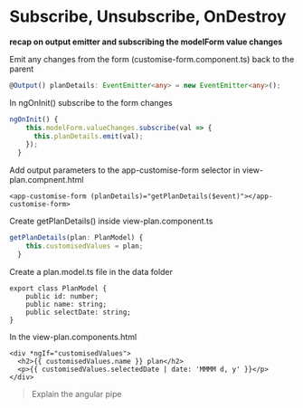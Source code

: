 # Subscribe, Unsubscribe, OnDestroy

**recap on output emitter and subscribing the modelForm value changes**

Emit any changes from the form \(customise-form.component.ts\) back to the parent 

```typescript
@Output() planDetails: EventEmitter<any> = new EventEmitter<any>();
```

In ngOnInit\(\) subscribe to the form changes

```typescript
ngOnInit() {
    this.modelForm.valueChanges.subscribe(val => {
      this.planDetails.emit(val);
    });
  }
```

Add output parameters to the app-customise-form selector in view-plan.compnent.html

```markup
<app-customise-form (planDetails)="getPlanDetails($event)"></app-customise-form>
```

Create getPlanDetails\(\) inside view-plan.component.ts 

```typescript
getPlanDetails(plan: PlanModel) {
    this.customisedValues = plan;
  }
```

Create a plan.model.ts file in the data folder

```text
export class PlanModel {
    public id: number;
    public name: string;
    public selectDate: string;
}
```

In the view-plan.components.html 

```markup
<div *ngIf="customisedValues">
  <h2>{{ customisedValues.name }} plan</h2>
  <p>{{ customisedValues.selectedDate | date: 'MMMM d, y' }}</p>
</div>
```

> Explain the angular pipe

